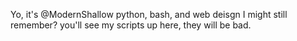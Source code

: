 Yo, it's @ModernShallow
python, bash, and web deisgn I might still remember?
you'll see my scripts up here, they will be bad.
